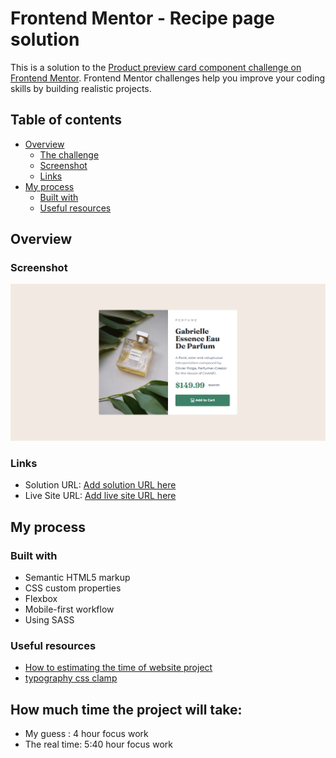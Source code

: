 # Frontend Mentor - Recipe page solution

This is a solution to the [Product preview card component challenge on Frontend Mentor](https://www.frontendmentor.io/challenges/product-preview-card-component-GO7UmttRfa). Frontend Mentor challenges help you improve your coding skills by building realistic projects.

## Table of contents

- [Overview](#overview)
  - [The challenge](#the-challenge)
  - [Screenshot](#screenshot)
  - [Links](#links)
- [My process](#my-process)
  - [Built with](#built-with)
  - [Useful resources](#useful-resources)

## Overview

### Screenshot

![Screenshot](./Screenshot.png)

### Links

- Solution URL: [Add solution URL here](https://github.com/Mohammed-Osama-pg/FdMr-Product-preview-card-component.git)
- Live Site URL: [Add live site URL here](https://mohammed-osama-pg.github.io/FdMr-Product-preview-card-component/)

## My process

### Built with

- Semantic HTML5 markup
- CSS custom properties
- Flexbox
- Mobile-first workflow
- Using SASS

### Useful resources

- [How to estimating the time of website project](https://www.youtube.com/watch?v=GbQ4K13ow3o)
- [typography css clamp](https://chriskirknielsen.com/blog/modern-fluid-typography-with-clamp/)

## How much time the project will take:

- My guess : 4 hour focus work
- The real time: 5:40 hour focus work

